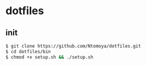 dotfiles
========

## init

``` bash
$ git clone https://github.com/Ntomoya/dotfiles.git
$ cd dotfiles/bin
$ chmod +x setup.sh && ./setup.sh
```

